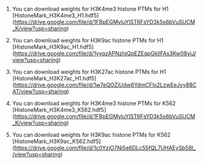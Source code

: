 1. You can download weights for  H3K4me3 histone PTMs for H1  [HistoneMark_H3K4me3_H1.hdf5] (https://drive.google.com/file/d/1FBpEGMyluYIST6FsYD3k5s6bVuSUCM_K/view?usp=sharing) 


2. You can download weights for  H3K9ac histone PTMs for H1  [HistoneMark_H3K9ac_H1.hdf5] (https://drive.google.com/file/d/1yyqzAPNzlgQpEZEqpGkllFAs3Kw08yiJ/view?usp=sharing)

3.  You can download weights for  H3K27ac histone PTMs for H1  [HistoneMark_H3K27ac_H1.hdf5] (https://drive.google.com/file/d/1w7eQOZiUdw6YdmCFIx2LzwEeJvy88CAT/view?usp=sharing)

4.  You can download weights for  H3K4me3 histone PTMs for K562  [HistoneMark_H3K4me3_K562.hdf5] (https://drive.google.com/file/d/1FBpEGMyluYIST6FsYD3k5s6bVuSUCM_K/view?usp=sharing)

5. You can download weights for  H3K9ac histone PTMs for K562  [HistoneMark_H3K9ac_K562.hdf5] (https://drive.google.com/file/d/1c0YzjO7Ni5e6DLc55fQL7UHAEySb58l_/view?usp=sharing)
